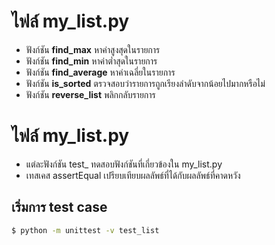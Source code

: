 
# ไฟล์ my_list.py
- ฟังก์ชัน **find_max** หาค่าสูงสุดในรายการ
- ฟังก์ชัน **find_min** หาค่าต่ำสุดในรายการ
- ฟังก์ชัน **find_average** หาค่าเฉลี่ยในรายการ
- ฟังก์ชัน **is_sorted** ตรวจสอบว่ารายการถูกเรียงลำดับจากน้อยไปมากหรือไม่
- ฟังก์ชัน **reverse_list** พลิกกลับรายการ

# ไฟล์ my_list.py
- แต่ละฟังก์ชัน test_ ทดสอบฟังก์ชันที่เกี่ยวข้องใน my_list.py
- เทสเคส assertEqual เปรียบเทียบผลลัพธ์ที่ได้กับผลลัพธ์ที่คาดหวัง

## เริ่มการ test case
```bash
$ python -m unittest -v test_list
```